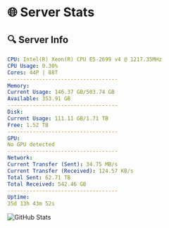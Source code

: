 # 🌐 Server Stats
## 🔍 Server Info
```yaml
CPU: Intel(R) Xeon(R) CPU E5-2699 v4 @ 1217.35MHz
CPU Usage: 0.30%
Cores: 44P | 88T
-----------------------------------
Memory:
Current Usage: 146.37 GB/503.74 GB
Available: 353.91 GB
-----------------------------------
Disk:
Current Usage: 111.11 GB/1.71 TB
Free: 1.52 TB
-----------------------------------
GPU:
No GPU detected
-----------------------------------
Network:
Current Transfer (Sent): 34.75 MB/s
Current Transfer (Received): 124.57 KB/s
Total Sent: 62.71 TB
Total Received: 542.46 GB
-----------------------------------
Uptime:
35d 13h 43m 52s
```
![GitHub Stats](https://img.shields.io/badge/Updated-2025-04-12_11:06:41-blue)